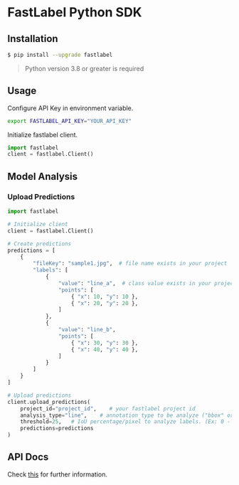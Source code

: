 # FastLabel Python SDK

## Installation

```bash
$ pip install --upgrade fastlabel
```

> Python version 3.8 or greater is required

## Usage

Configure API Key in environment variable.

```bash
export FASTLABEL_API_KEY="YOUR_API_KEY"
```

Initialize fastlabel client.

```python
import fastlabel
client = fastlabel.Client()
```

## Model Analysis

### Upload Predictions

```python
import fastlabel

# Initialize client
client = fastlabel.Client()

# Create predictions
predictions = [
    {
        "fileKey": "sample1.jpg",  # file name exists in your project
        "labels": [
            {
                "value": "line_a",  # class value exists in your project
                "points": [
                    { "x": 10, "y": 10 },
                    { "x": 20, "y": 20 },
                ]
            },
            {
                "value": "line_b",
                "points": [
                    { "x": 30, "y": 30 },
                    { "x": 40, "y": 40 },
                ]
            }
        ]
    }
]

# Upload predictions
client.upload_predictions(
    project_id="project_id",    # your fastlabel project id
    analysis_type="line",    # annotation type to be analyze ("bbox" or "line" are supported)
    threshold=25,   # IoU percentage/pixel to analyze labels. (Ex: 0 - 100)
    predictions=predictions
)
```

## API Docs

Check [this](https://api-fastlabel-production.web.app/api/doc/) for further information.
